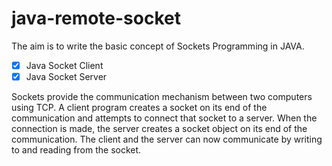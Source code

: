 java-remote-socket
==========================

The aim is to write the basic concept of Sockets Programming in JAVA.

- [x] Java Socket Client
- [x] Java Socket Server

Sockets provide the communication mechanism between two computers using TCP. A client program creates a socket on its end of the communication and attempts to connect that socket to a server. When the connection is made, the server creates a socket object on its end of the communication. The client and the server can now communicate by writing to and reading from the socket.
